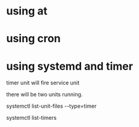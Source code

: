 # using at


# using cron 


# using systemd and timer 

timer unit will fire service unit 

there will be two units running.


systemctl list-unit-files --type=timer 


systemctl list-timers